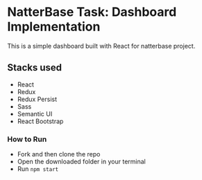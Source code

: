 # NatterBase Task: Dashboard Implementation

This is a simple dashboard built with React for natterbase project.

## Stacks used

- React
- Redux
- Redux Persist
- Sass
- Semantic UI
- React Bootstrap

### How to Run

- Fork and then clone the repo
- Open the downloaded folder in your terminal
- Run ```npm start```

